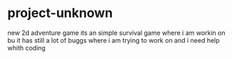 # project-unknown
new 2d adventure game
its an simple survival game where i am workin on bu it has still a lot of buggs where i am trying to work on and i need help whith coding
